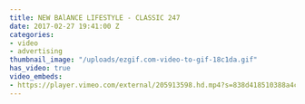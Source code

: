 ```yaml
---
title: NEW BAlANCE LIFESTYLE - CLASSIC 247
date: 2017-02-27 19:41:00 Z
categories:
- video
- advertising
thumbnail_image: "/uploads/ezgif.com-video-to-gif-18c1da.gif"
has_video: true
video_embeds:
- https://player.vimeo.com/external/205913598.hd.mp4?s=838d418510388a4cd47cc96e88db6d81093af9fc&profile_id=174
---
```


